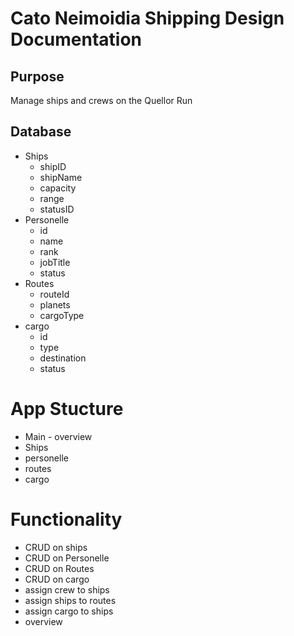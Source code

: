 # Cato Neimoidia Shipping Design Documentation
## Purpose
Manage ships and crews on the Quellor Run

## Database
- Ships
  - shipID
  - shipName
  - capacity
  - range
  - statusID
- Personelle
  - id
  - name
  - rank
  - jobTitle
  - status
- Routes
  - routeId
  - planets
  - cargoType
- cargo
  - id
  - type
  - destination
  - status


# App Stucture
- Main - overview
- Ships
- personelle
- routes
- cargo

# Functionality
- CRUD on ships
- CRUD on Personelle
- CRUD on Routes
- CRUD on cargo
- assign crew to ships
- assign ships to routes
- assign cargo to ships
- overview
